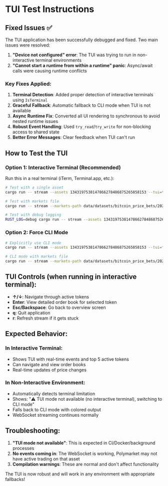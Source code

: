 # TUI Test Instructions

## Fixed Issues ✅

The TUI application has been successfully debugged and fixed. Two main issues were resolved:

1. **"Device not configured" error**: The TUI was trying to run in non-interactive terminal environments
2. **"Cannot start a runtime from within a runtime" panic**: Async/await calls were causing runtime conflicts

### Key Fixes Applied:

1. **Terminal Detection**: Added proper detection of interactive terminals using `IsTerminal`
2. **Graceful Fallback**: Automatic fallback to CLI mode when TUI is not available  
3. **Async Runtime Fix**: Converted all UI rendering to synchronous to avoid nested runtime issues
4. **Robust Event Handling**: Used `try_read`/`try_write` for non-blocking access to shared state
5. **Better Error Messages**: Clear feedback when TUI can't run

## How to Test the TUI

### Option 1: Interactive Terminal (Recommended)
Run this in a real terminal (iTerm, Terminal.app, etc.):

```bash
# Test with a single asset
cargo run -- stream --assets 1343197538147866278486875265858153 --tui=true

# Test with markets file
cargo run -- stream --markets-path data/datasets/bitcoin_price_bets/2025-06-15/2025-06-15_19-48-01/markets.json --tui=true

# Test with debug logging
RUST_LOG=debug cargo run -- stream --assets 1343197538147866278486875265858153 --tui=true
```

### Option 2: Force CLI Mode
```bash
# Explicitly use CLI mode
cargo run -- stream --assets 1343197538147866278486875265858153 --tui=false --show-book

# CLI mode with markets file
cargo run -- stream --markets-path data/datasets/bitcoin_price_bets/2025-06-15/2025-06-15_19-48-01/markets.json --tui=false --show-book
```

## TUI Controls (when running in interactive terminal):

- **↑/↓**: Navigate through active tokens
- **Enter**: View detailed order book for selected token
- **Esc/Backspace**: Go back to overview screen
- **q**: Quit application
- **r**: Refresh stream if it gets stuck

## Expected Behavior:

### In Interactive Terminal:
- Shows TUI with real-time events and top 5 active tokens
- Can navigate and view order books
- Real-time updates of price changes

### In Non-Interactive Environment:
- Automatically detects terminal limitation
- Shows: "⚠️ TUI mode not available (no interactive terminal), switching to CLI mode"
- Falls back to CLI mode with colored output
- WebSocket streaming continues normally

## Troubleshooting:

1. **"TUI mode not available"**: This is expected in CI/Docker/background processes
2. **No events coming in**: The WebSocket is working, Polymarket may not have active trading on that asset
3. **Compilation warnings**: These are normal and don't affect functionality

The TUI is now robust and will work in any environment with appropriate fallbacks!